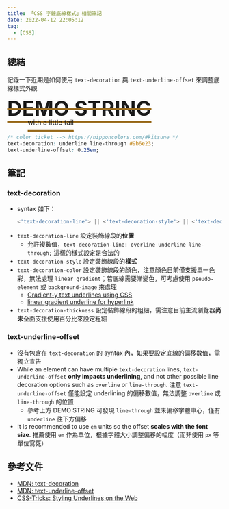 ```yaml
---
title: 「CSS 字體底線樣式」相關筆記
date: 2022-04-12 22:05:12
tag:
  - [CSS]
---
```


## 總結

記錄一下近期是如何使用 `text-decoration` 與 `text-underline-offset` 來調整底線樣式外觀

<div style="
    margin: 0 0 20px;
    line-height: 1;
    font-size: 3rem;
    font-weight: 700;
    text-decoration: underline line-through #9B6E23;
    text-underline-offset: 0.25em;">
    DEMO STRING
    <br/>
    <span style="
    margin-left: 3rem;
    font-size: 1rem;
    font-weight: 400;">
    with a little tail</span>
</div>

```css
/* color ticket --> https://nipponcolors.com/#kitsune */
text-decoration: underline line-through #9b6e23;
text-underline-offset: 0.25em;
```

## 筆記

### text-decoration

- syntax 如下：
  ```jsx
  <'text-decoration-line'> || <'text-decoration-style'> || <'text-decoration-color'> || <'text-decoration-thickness'>
  ```
- `text-decoration-line` 設定裝飾線段的**位置**
  - 允許複數值，`text-decoration-line: overline underline line-through;` 這樣的樣式設定是合法的
- `text-decoration-style` 設定裝飾線段的**樣式**
- `text-decoration-color` 設定裝飾線段的顏色，注意顏色目前僅支援單一色彩，無法處理 `linear gradient`；若底線需要漸變色，可考慮使用 `pseudo-element` 或 `background-image` 來處理
  - [Gradient-y text underlines using CSS](https://www.amitmerchant.com/gradient-text-underlines-using-css/)
  - [linear gradient underline for hyperlink](https://stackoverflow.com/questions/44147872/linear-gradient-underline-for-hyperlink)
- `text-decoration-thickness` 設定裝飾線段的粗細，需注意目前主流瀏覽器**尚未**全面支援使用百分比來設定粗細

### text-underline-offset

- 沒有包含在 `text-decoration` 的 syntax 內，如果要設定底線的偏移數值，需獨立宣告
- While an element can have multiple `text-decoration` lines, `text-underline-offset` **only impacts underlining**, and not other possible line decoration options such as `overline` or `line-through`. 注意 `text-underline-offset` 僅能設定 underlining 的偏移數值，無法調整 `overline` 或 `line-through` 的位置
  - 參考上方 DEMO STRING 可發現 `line-through` 並未偏移字體中心，僅有 `underline` 往下方偏移
- It is recommended to use `em` units so the offset **scales with the font size**. 推薦使用 `em` 作為單位，根據字體大小調整偏移的幅度（而非使用 `px` 等單位寫死）

## 參考文件

- [MDN: text-decoration](https://developer.mozilla.org/en-US/docs/Web/CSS/text-decoration)
- [MDN: text-underline-offset](https://developer.mozilla.org/en-US/docs/Web/CSS/text-underline-offset)
- [CSS-Tricks: Styling Underlines on the Web](https://css-tricks.com/styling-underlines-web/)
